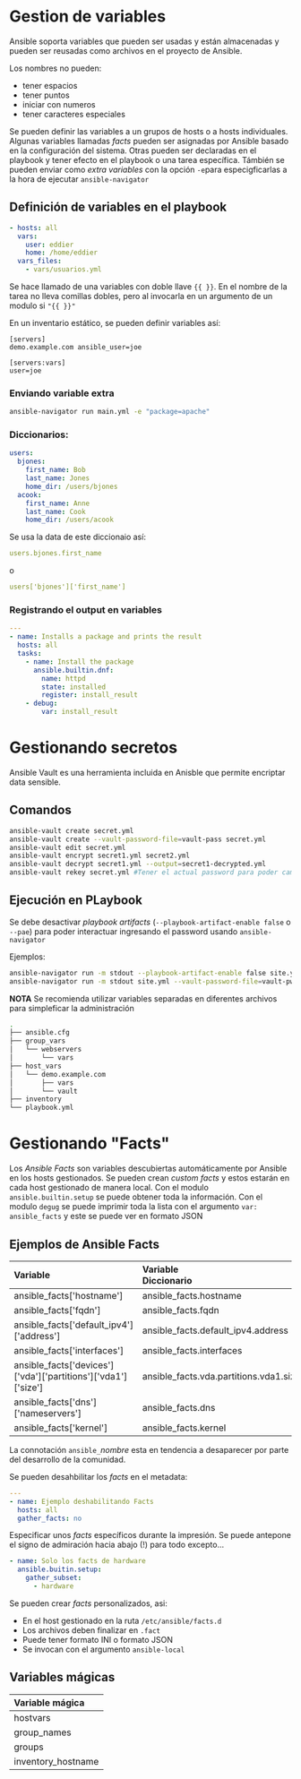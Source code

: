 # Gestion de variables

Ansible soporta variables que pueden ser usadas y están almacenadas y pueden ser reusadas como archivos en el proyecto de Ansible.

Los nombres no pueden:
- tener espacios
- tener puntos
- iniciar con numeros
- tener caracteres especiales

Se pueden definir las variables a un grupos de hosts o a hosts individuales. Algunas variables llamadas *facts* pueden ser asignadas por Ansible basado en la configuración del sistema. Otras pueden ser declaradas en el playbook y tener efecto en el playbook o una tarea específica. Támbién se pueden enviar como *extra variables* con la opción `-e`para especigficarlas a la hora de ejecutar `ansible-navigator`

## Definición de variables en el playbook

```yaml
- hosts: all
  vars:
    user: eddier
    home: /home/eddier
  vars_files:
    - vars/usuarios.yml
```

Se hace llamado de una variables con doble llave `{{ }}`. En el nombre de la tarea no lleva comillas dobles, pero al invocarla en un argumento de un modulo si `"{{ }}"`

En un inventario estático, se pueden definir variables así:

```
[servers]
demo.example.com ansible_user=joe

[servers:vars]
user=joe
```

### Enviando variable extra

```bash
ansible-navigator run main.yml -e "package=apache"
```

### Diccionarios:

```yaml
users:
  bjones:
    first_name: Bob
    last_name: Jones
    home_dir: /users/bjones
  acook:
    first_name: Anne
    last_name: Cook
    home_dir: /users/acook
```

Se usa la data de este diccionaio así:

```yaml
users.bjones.first_name
```

o

```yaml
users['bjones']['first_name']
```

### Registrando el output en variables

```yaml
---
- name: Installs a package and prints the result
  hosts: all
  tasks:
    - name: Install the package
      ansible.builtin.dnf:
        name: httpd
        state: installed
        register: install_result
    - debug:
        var: install_result
```

# Gestionando secretos

Ansible Vault es una herramienta incluida en Anisble que permite encriptar data sensible.

## Comandos

```bash
ansible-vault create secret.yml
ansible-vault create --vault-password-file=vault-pass secret.yml
ansible-vault edit secret.yml
ansible-vault encrypt secret1.yml secret2.yml
ansible-vault decrypt secret1.yml --output=secret1-decrypted.yml
ansible-vault rekey secret.yml #Tener el actual password para poder cambiarlo
```

## Ejecución en PLaybook

Se debe desactivar *playbook artifacts* (`--playbook-artifact-enable false` o `--pae`) para poder interactuar ingresando el password usando `ansible-navigator`

Ejemplos:

```bash
ansible-navigator run -m stdout --playbook-artifact-enable false site.yml --vault-id @prompt
ansible-navigator run -m stdout site.yml --vault-password-file=vault-pw-file
```

**NOTA** Se recomienda utilizar variables separadas en diferentes archivos para simpleficar la administración

```bash
.
├── ansible.cfg
├── group_vars
│   └── webservers
│       └── vars
├── host_vars
│   └── demo.example.com
│       ├── vars
│       └── vault
├── inventory
└── playbook.yml
```

# Gestionando "Facts"

Los *Ansible Facts* son variables descubiertas automáticamente por Ansible en los hosts gestionados. Se pueden crean *custom facts* y estos estarán en cada host gestionado de manera local. Con el modulo `ansible.builtin.setup` se puede obtener toda la información. Con el modulo `degug` se puede imprimir toda la lista con el argumento `var: ansible_facts` y este se puede ver en formato JSON

## Ejemplos de Ansible Facts

|Variable | Variable <br/> Diccionario |
|:------- |:-------------------------- |
|ansible_facts['hostname'] | ansible_facts.hostname
|ansible_facts['fqdn'] | ansible_facts.fqdn
|ansible_facts['default_ipv4']['address'] | ansible_facts.default_ipv4.address
|ansible_facts['interfaces'] | ansible_facts.interfaces
|ansible_facts['devices']['vda']['partitions']['vda1']['size'] |ansible_facts.vda.partitions.vda1.size
|ansible_facts['dns']['nameservers'] |ansible_facts.dns
|ansible_facts['kernel'] | ansible_facts.kernel

La connotación `ansible_`*nombre* esta en tendencia a desaparecer por parte del desarrollo de la comunidad.

Se pueden desahbilitar los *facts* en el metadata:

```yaml
---
- name: Ejemplo deshabilitando Facts
  hosts: all
  gather_facts: no

```

Especificar unos *facts* específicos durante la impresión. Se puede antepone el signo de admiración hacia abajo (!) para todo excepto...

```yaml
- name: Solo los facts de hardware
  ansible.buitin.setup:
    gather_subset:
      - hardware
```

Se pueden crear *facts* personalizados, asi:
- En el host gestionado en la ruta `/etc/ansible/facts.d` 
- Los archivos deben finalizar en `.fact`
- Puede tener formato INI o formato JSON
- Se invocan con el argumento `ansible-local`

## Variables mágicas

| Variable mágica
|:--------------
|hostvars
|group_names
|groups
|inventory_hostname